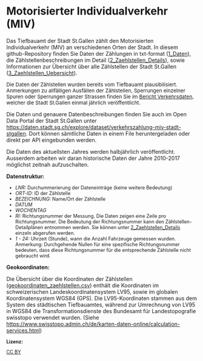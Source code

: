 # Motorisierter Individualverkehr (MIV)
<p>Das Tiefbauamt der Stadt St.Gallen zählt den Motorisierten Individualverkehr (MIV) an verschiedenen Orten der Stadt. In diesem github-Repository finden Sie Daten der Zählungen in txt-format (<a href="https://github.com/CityofStGallen/Motorisierter-Individualverkehr-MIV/tree/master/1_Daten">1_Daten</a>),  die Zählstellenbeschreibungen im Detail (<a href="https://github.com/CityofStGallen/Motorisierter-Individualverkehr-MIV/tree/master/2_Zaehlstellen_Details">2_Zaehlstellen_Details</a>), sowie Informationen zur Übersicht über alle Zählstellen der Stadt St.Gallen (<a href="https://github.com/CityofStGallen/Motorisierter-Individualverkehr-MIV/tree/master/3_Zaehlstellen_Uebersicht">3_Zaehlstellen_Uebersicht</a>).
<p><span style="font-family: inherit; font-size: 0.833rem;">Die Daten der Zählstellen wurden bereits vom Tiefbauamt plausibilisiert. Anmerkungen zu allfälligen Ausfällen der Zählstellen, Sperrungen einzelner Spuren oder Sperrungen ganzer Strassen finden Sie </span><span style="font-family: inherit; font-size: 0.833rem;">im </span><a href="https://www.stadt.sg.ch/home/mobilitaet-verkehr/verkehrspolitik/verkehrsdaten/_jcr_content/Par/downloadlist/DownloadListPar/download_0.ocFile/Teil%20B1%20%E2%80%93%20Verkehrsdaten%202019.pdf" target="_blank" style="font-size: 0.833rem; background-color: rgb(255, 255, 255);">Bericht Verkehrsdaten</a><span style="font-family: inherit; font-size: 0.833rem;">, welcher die Stadt St.Gallen einmal jährlich veröffentlicht.
  
Die Daten und genauere Datenbeschreibungen finden Sie auch im Open Data Portal der Stadt St.Gallen unter https://daten.stadt.sg.ch/explore/dataset/verkehrszahlung-miv-stadt-stgallen. Dort können sämtliche Daten in einem File heruntergeladen oder direkt per API eingebunden werden.


<p>Die Daten des aktuellsten Jahres werden halbjährlich veröffentlicht. Ausserdem arbeiten wir daran historische Daten der Jahre 2010-2017 möglichst zeitnah aufzuschalten.</p>


  </span></p><p><b>Datenstruktur:</b></p><ul><li style="font-family: -apple-system, BlinkMacSystemFont, &quot;Segoe UI&quot;, Roboto, Helvetica, Arial, sans-serif; font-size: 12.495px;"><span style="font-size: 12.495px;"><i>LNR: </i>Durchummerierung der Dateneinträge (keine weitere Bedeutung)<br></span></li><li style="font-family: -apple-system, BlinkMacSystemFont, &quot;Segoe UI&quot;, Roboto, Helvetica, Arial, sans-serif; font-size: 12.495px;"><span style="font-size: 12.495px;"><i>ORT-ID:</i> ID der Zählstelle</span></li><li style="font-family: -apple-system, BlinkMacSystemFont, &quot;Segoe UI&quot;, Roboto, Helvetica, Arial, sans-serif; font-size: 12.495px;"><i>BEZEICHNUNG: </i>Name/Ort der Zählstelle</li><li style="font-family: -apple-system, BlinkMacSystemFont, &quot;Segoe UI&quot;, Roboto, Helvetica, Arial, sans-serif; font-size: 12.495px;"><i style="font-size: 12.495px;">DATUM</i></li><li style="font-family: -apple-system, BlinkMacSystemFont, &quot;Segoe UI&quot;, Roboto, Helvetica, Arial, sans-serif; font-size: 12.495px;"><i style="font-size: 12.495px;">WOCHENTAG</i></li><li style="font-family: -apple-system, BlinkMacSystemFont, &quot;Segoe UI&quot;, Roboto, Helvetica, Arial, sans-serif; font-size: 12.495px;"><i style="font-size: 12.495px;">RI: </i><span style="font-size: 12.495px;">Richtungsnummer der Messung. Die Daten zeigen eine Zeile pro Richtungsnummer. Die Bedeutung der Richtungsnummer kann den Zählstellen-Detailplänen entnommen werden. Sie können unter <a href="https://github.com/CityofStGallen/Motorisierter-Individualverkehr-MIV/tree/master/2_Zaehlstellen_Details">2_Zaehlstellen_Details</a> einzeln abgerufen werden.</span><br></li><li style="font-family: -apple-system, BlinkMacSystemFont, &quot;Segoe UI&quot;, Roboto, Helvetica, Arial, sans-serif; font-size: 12.495px;"><i>1 - 24: </i>Uhrzeit (Stunde), wann die Anzahl Fahrzeuge gemessen wurden.<br>Anmerkung: Durchgehende Nullen für eine spezifische Richtungsnummer bedeuten, dass diese Richtungsnummer für die entsprechende Zählstelle nicht gebraucht wird.</li></ul>


</span></p><p><b>Geokoordinaten:</b></p>

Die Übersicht über die Koordinaten der Zählstellen (<a href="https://github.com/CityofStGallen/Motorisierter-Individualverkehr-MIV/blob/master/3_Zaehlstellen_Uebersicht/geokoordinaten_zaehlstellen.csv">geokoordinaten_zaehlstellen.csv</a>) enthält die Koordinaten im schweizerischen Landeskoordinatensystem LV95, sowie im globalen Koordinatensystem WGS84 (GPS). Die LV95-Koordinaten stammen aus dem System des städtischen Tiefbauamtes, während zur Umrechnung von LV95 in WGS84 die Transformationsdienste des Bundesamt für Landestopografie swisstopo verwendet wurden. (Siehe https://www.swisstopo.admin.ch/de/karten-daten-online/calculation-services.html)

  
 <p style="font-family: -apple-system, BlinkMacSystemFont, &quot;Segoe UI&quot;, Roboto, Helvetica, Arial, sans-serif; font-size: 12.495px;"><span style="font-weight: bolder; font-size: 12.495px;"><b>Lizenz:</b></span></p><p style="font-family: -apple-system, BlinkMacSystemFont, &quot;Segoe UI&quot;, Roboto, Helvetica, Arial, sans-serif; font-size: 12.495px;"><a href="https://creativecommons.org/licenses/by/4.0/" target="_blank">CC BY</a></p>
